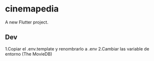 # cinemapedia

A new Flutter project.

## Dev

1.Copiar el .env.template y renombrarlo a .env
2.Cambiar las variable de entorno (The MovieDB)